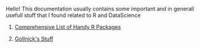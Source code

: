 Hello! This documentation usually contains some important and in generall usefull stuff that I found related to R and DataScience

1. [Comprehensive List of Handy R Packages](https://towardsdatascience.com/a-comprehensive-list-of-handy-r-packages-e85dad294b3d)
 
2. [Gollnick's Stuff](https://gollnickdata.de/#/download)
